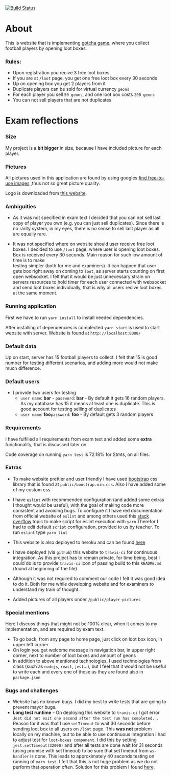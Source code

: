 [![Build Status](https://travis-ci.com/guberArmin/PG6301-1-20V-Exam.svg?token=m6BpjWymm3UWnZ6QxDwC&branch=master)](https://travis-ci.com/guberArmin/PG6301-1-20V-Exam)

# About

This is website that is implementing [gotcha game](https://en.wikipedia.org/wiki/Gacha_game),
where you collect football players by opening loot boxes.
### Rules:
- Upon registration you recive 3 free loot boxes
- If you are at `/loot` page, you get one free loot box every 30 seconds  
- Up on opening box you get 2 players from it
- Duplicate players can be sold for virtual currency `geons`
- For each player you sell `50 geons`, and one loot box costs `200 geons`
- You can not sell players that are not duplicates 

# Exam reflections

### Size
My project is a **bit bigger** in size, because I have 
included picture for each player.

### Pictures
All pictures used in this application are found by using 
googles [find free-to-use images](https://support.google.com/websearch/answer/29508?hl=en)
,thus not so great picture quality.

Logo is downloaded from [this website](https://pixabay.com/no/illustrations/tyvegods-boksen-lagre-mystisk-3498166/).

### Ambiguities
- As it was not specified in exam text I decided that you can not sell last copy of 
player you own (e.g. you can just sell duplicates). Since there is no rarity system,
in my eyes, there is no sense to sell last player as all are equally rare.

- It was not specified where on website should user receive free loot boxes. 
I decided to use `/loot` page, where user is opening loot boxes. Box is 
received every 30 seconds. Main reason for such low amount of time is to make  
testing simpler (both for me and examiners). 
It can happen that 
user gets box right away on coming to `loot`, as server starts counting on first open
websocket. I felt that it would be just unnecessary strain on servers resources to hold timer
for each user connected with websocket and send loot boxes individually, that is why all users recive
loot boxes at the same moment.

### Running application
First we have to run `yarn install` to install needed dependencies.

After installing of dependencies is complected `yarn start` is used to start website 
with server. Website is found at `http://localhost:8080/`

### Default data
Up on start, server has 15 football players to collect. I felt that 15 is good number for testing
different scenarios, and adding more would not make much difference.

### Default users
- I provide two users for testing 
   - `user name`: **bar** - `password`: **bar**  - By default it gets 16 
   random players. As my database has 15 it means at least one is duplicate.
   This is good account for testing selling of duplicates 
   - `user name`: **foo**`password`: **foo** - By default gets 3 random players
  
### Requirements
I have fulfilled all requirements from exam text and added some **extra**
functionality, that is discussed later on.

Code coverage on running `yarn test` is  72.18% for Stmts, on all files.

### Extras
- To make website prettier and user friendly I have used [bootstrap](https://getbootstrap.com/)
 css library that is found at `public/boostrap.min.css`. Also I have added some
of my custom css
 
- I have `eslint` with recommended configuration (and added some extras I thought would be useful),
 with the goal of making code more consistent and avoiding bugs. 
To configure it I have red documentation from official website of `eslint` and among others
used this [stack overflow](https://stackoverflow.com/a/58954380/3532722) topic to make script for eslint execution with `yarn` 
Therefor I had to edit default `script` configuration, provided to us by teacher. To run `eslint` type `yarn lint`

- This website is also deployed to heroku and can be found [here](https://api-design-exam.herokuapp.com/)

- I have deployed (via `github`) this website to `travis-ci` for continuous integration.
As this project has to remain private, for time being, best I could do is to provide `travis-ci`
icon of passing build to this `README.md` (found at beginning of the file) 

- Although it was not required to comment our code I felt it was good idea to do
it. Both for me while developing website and for examiners to understand
my train of thought.
- Added pictures of all players under `/public/player-pictures`

### Special mentions
Here I discuss things that might not be 100% clear, when it comes to my implementation, and are required by exam text.
- To go back, from any page to home page, just click on loot box icon, in upper left corner
- On login you get welcome message in navigation bar, in upper right corner, next to number of loot boxes
and amount of geons
- In addition to above mentioned technologies, I used technologies from class (such as `nodejs`, `react`, `jest`...),
 but I feel that it would not be useful  to write each and every one of those 
 as they are found also in `package.json` 

### Bugs and challenges
- Website has no known bugs. I did my best to write tests that are going to prevent mayor bugs.
- **Long test runtime** - 
 On deploying this website to `travis-ci` I got error `Jest did not exit one second after the test run has completed.
`. Reason for it was that I use `setTimeout` to wait 30 seconds before sending loot box to all
users on `/loot` page. This **was not** problem locally on my machine, but to be able to use
continuous integration I had to adjust test for `loot-boxes component`.
I did this by setting `jest.setTimeout(32000)` and after all tests are done wait for 31 seconds (using promise with setTimeout) to be sure
that setTimeout from `ws-handler` is done. This leads to approximately 40 seconds testing on running
of `yarn test`. I felt that this is not huge problem as we do not perform that operation often.
Solution for this problem I found [here](https://stackoverflow.com/questions/50818367/how-to-fix-err-jest-has-detected-the-following-3-open-handles-potentially-keepin
).


